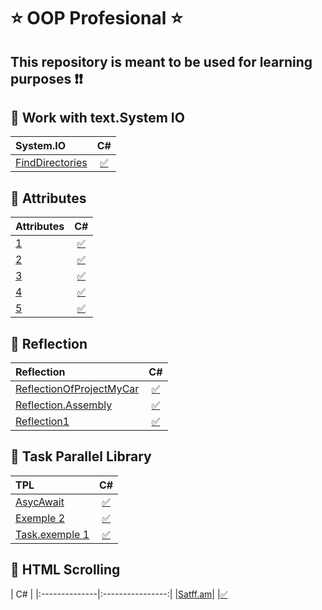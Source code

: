 # :star: OOP Profesional :star:
## This repository is meant to be used for learning  purposes :exclamation::exclamation:
## :pushpin: Work with text.System IO
| System.IO | C# |
|:--------------|:----------------:|
| [FindDirectories](https://github.com/Pargev1993/ISTC.coddingschool.OOP.Prof/tree/master/ISTC.coddingschool.System.IO) |  [:white_check_mark:](https://github.com/Pargev1993/ISTC.coddingschool.OOP.Prof/blob/master/ISTC.coddingschool.System.IO/Program.cs) 

## :pushpin: Attributes
| Attributes | C# |
|:--------------|:----------------:|
| [1](https://github.com/Pargev1993/ISTC.coddingschool.OOP.Prof/tree/master/ISTC.codingschool.OOP.Attributes.1)|[:white_check_mark:](https://github.com/Pargev1993/ISTC.coddingschool.OOP.Prof/tree/master/ISTC.codingschool.OOP.Attributes.1)|
| [2](https://github.com/Pargev1993/ISTC.coddingschool.OOP.Prof/tree/master/ISTC.codingschool.OOP.Attributes) |  [:white_check_mark:](https://github.com/Pargev1993/ISTC.coddingschool.OOP.Prof/tree/master/ISTC.codingschool.OOP.Attributes)|
| [3](https://github.com/Pargev1993/ISTC.coddingschool.OOP.Prof/tree/master/ISTC.codingschool.OOP.Attribut.exem2) |  [:white_check_mark:](https://github.com/Pargev1993/ISTC.coddingschool.OOP.Prof/tree/master/ISTC.codingschool.OOP.Attribut.exem2)|
| [4](https://github.com/Pargev1993/ISTC.coddingschool.OOP.Prof/tree/master/ISTC.codingschool.OOP.Attribute.2) |  [:white_check_mark:](https://github.com/Pargev1993/ISTC.coddingschool.OOP.Prof/tree/master/ISTC.codingschool.OOP.Attribute.2)|
| [5](https://github.com/Pargev1993/ISTC.coddingschool.OOP.Prof/tree/master/ISTC.codingschool.OOP.Attributes.exemple2) |  [:white_check_mark:](https://github.com/Pargev1993/ISTC.coddingschool.OOP.Prof/tree/master/ISTC.codingschool.OOP.Attributes.exemple2)|

## :pushpin: Reflection
| Reflection | C# |
|:--------------|:----------------:|
| [ReflectionOfProjectMyCar](https://github.com/Pargev1993/ISTC.coddingschool.OOP.Prof/tree/master/ReflectionOfProjectMyCar) |  [:white_check_mark:](https://github.com/Pargev1993/ISTC.coddingschool.OOP.Prof/blob/master/ReflectionOfProjectMyCar/Program.cs) 
| [Reflection.Assembly](https://github.com/Pargev1993/ISTC.coddingschool.OOP.Prof/tree/master/ISTC.codingschool.OOP.Reflection.Assembly) |  [:white_check_mark:](https://github.com/Pargev1993/ISTC.coddingschool.OOP.Prof/tree/master/ISTC.codingschool.OOP.Reflection.Assembly) 
| [Reflection1](https://github.com/Pargev1993/ISTC.coddingschool.OOP.Prof/tree/master/ISTC.codingschool.OOP.Reflection1) |  [:white_check_mark:](https://github.com/Pargev1993/ISTC.coddingschool.OOP.Prof/tree/master/ISTC.codingschool.OOP.Reflection1) 

## :pushpin: Task Parallel Library

| TPL | C# |
|:--------------|:----------------:|
| [AsycAwait](https://github.com/Pargev1993/ISTC.coddingschool.OOP.Prof/tree/master/ISTC.codingschool.OOP.AsycAwait) |  [:white_check_mark:](https://github.com/Pargev1993/ISTC.coddingschool.OOP.Prof/tree/master/ISTC.codingschool.OOP.AsycAwait)
| [Exemple 2](https://github.com/Pargev1993/ISTC.coddingschool.OOP.Prof/tree/master/ISTC.codingschool.OOP.Task) |  [:white_check_mark:](https://github.com/Pargev1993/ISTC.coddingschool.OOP.Prof/tree/master/ISTC.codingschool.OOP.Task/Exemple%202)
| [Task.exemple 1](https://github.com/Pargev1993/ISTC.coddingschool.OOP.Prof/tree/master/ISTC.codingschool.OOP.Task) |  [:white_check_mark:](https://github.com/Pargev1993/ISTC.coddingschool.OOP.Prof/blob/master/ISTC.codingschool.OOP.Task/Task.exemple%201/Program.cs)
## :pushpin: HTML Scrolling
 | C# |
|:--------------|:----------------:|
|[Satff.am](https://github.com/Pargev1993/ISTC.coddingschool.OOP.Prof/tree/master/ISTC.codingschool.OOP.Staff.am/Staff.am%20Project)|
|[:white_check_mark:](https://github.com/Pargev1993/ISTC.coddingschool.OOP.Prof/tree/master/ISTC.codingschool.OOP.Staff.am/Staff.am%20project)
